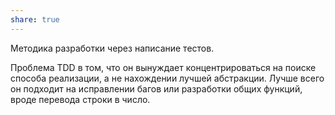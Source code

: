 ```yaml
---
share: true
---
```


Методика разработки через написание тестов.

Проблема TDD в том, что он вынуждает концентрироваться на поиске способа реализации, а не нахождении лучшей абстракции.
Лучше всего он подходит на исправлении багов или разработки общих функций, вроде перевода строки в число.